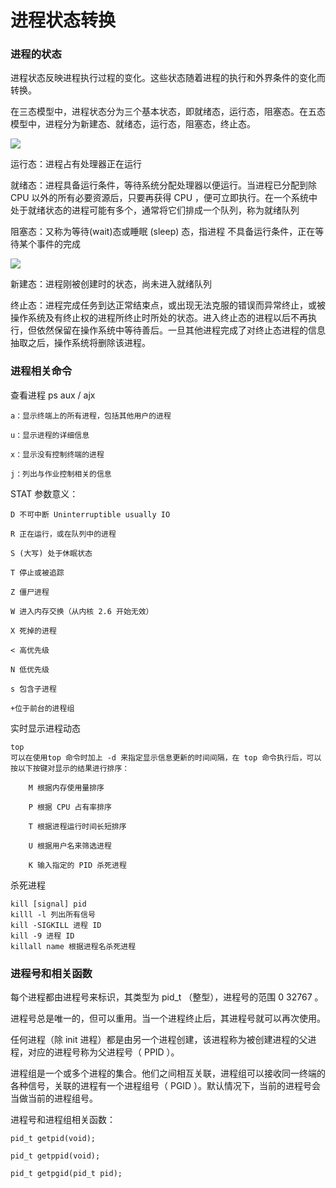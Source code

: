 # 进程状态转换

### 进程的状态

进程状态反映进程执行过程的变化。这些状态随着进程的执行和外界条件的变化而转换。

在三态模型中，进程状态分为三个基本状态，即就绪态，运行态，阻塞态。在五态模型中，进程分为新建态、就绪态，运行态，阻塞态，终止态。

![](https://pic.xhcheats.cn/assets/2023/12/23/033801.png)

运行态：进程占有处理器正在运行

就绪态：进程具备运行条件，等待系统分配处理器以便运行。当进程已分配到除 CPU 以外的所有必要资源后，只要再获得 CPU ，便可立即执行。在一个系统中处于就绪状态的进程可能有多个，通常将它们排成一个队列，称为就绪队列

阻塞态：又称为等待(wait)态或睡眠 (sleep) 态，指进程
不具备运行条件，正在等待某个事件的完成

![](https://pic.xhcheats.cn/assets/2023/12/23/033809.png)

新建态：进程刚被创建时的状态，尚未进入就绪队列

终止态：进程完成任务到达正常结束点，或出现无法克服的错误而异常终止，或被操作系统及有终止权的进程所终止时所处的状态。进入终止态的进程以后不再执行，但依然保留在操作系统中等待善后。一旦其他进程完成了对终止态进程的信息抽取之后，操作系统将删除该进程。

### 进程相关命令

查看进程
    ps aux / ajx

    a：显示终端上的所有进程，包括其他用户的进程

    u：显示进程的详细信息

    x：显示没有控制终端的进程

    j：列出与作业控制相关的信息

STAT 参数意义：

    D 不可中断 Uninterruptible usually IO

    R 正在运行，或在队列中的进程

    S (大写) 处于休眠状态

    T 停止或被追踪

    Z 僵尸进程

    W 进入内存交换（从内核 2.6 开始无效）

    X 死掉的进程

    < 高优先级

    N 低优先级

    s 包含子进程

    +位于前台的进程组

实时显示进程动态

    top
    可以在使用top 命令时加上 -d 来指定显示信息更新的时间间隔，在 top 命令执行后，可以按以下按键对显示的结果进行排序：

        M 根据内存使用量排序

        P 根据 CPU 占有率排序

        T 根据进程运行时间长短排序

        U 根据用户名来筛选进程

        K 输入指定的 PID 杀死进程

杀死进程

    kill [signal] pid
    killl -l 列出所有信号
    kill -SIGKILL 进程 ID
    kill -9 进程 ID
    killall name 根据进程名杀死进程

### 进程号和相关函数

每个进程都由进程号来标识，其类型为 pid_t （整型），进程号的范围 0 32767 。

进程号总是唯一的，但可以重用。当一个进程终止后，其进程号就可以再次使用。

任何进程（除 init 进程）都是由另一个进程创建，该进程称为被创建进程的父进程，对应的进程号称为父进程号（ PPID ）。

进程组是一个或多个进程的集合。他们之间相互关联，进程组可以接收同一终端的各种信号，关联的进程有一个进程组号（ PGID ）。默认情况下，当前的进程号会当做当前的进程组号。

进程号和进程组相关函数：

    pid_t getpid(void);

    pid_t getppid(void);

    pid_t getpgid(pid_t pid);
